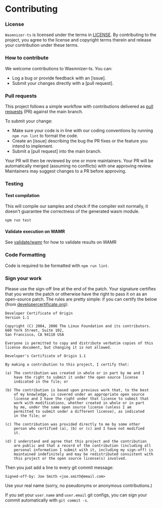 # Contributing

### License

`Wasmnizer-ts` is licensed under the terms in [LICENSE](./LICENSE). By contributing to the project, you agree to the license and copyright terms therein and release your contribution under these terms.

### How to contribute

We welcome contributions to Wasmnizer-ts. You can:

- Log a bug or provide feedback with an [issue].
- Submit your changes directly with a [pull request].

### Pull requests

This project follows a simple workflow with contributions delivered as [pull requests](https://docs.github.com/en/pull-requests/collaborating-with-pull-requests/proposing-changes-to-your-work-with-pull-requests/about-pull-requests) (PR) against the main branch.

To submit your change:

- Make sure your code is in line with our coding conventions by running `npm run lint` to format the
  code.
- Create an [issue] describing the bug the PR fixes or the feature you intend to implement.
- Submit a [pull request] into the main branch.

Your PR will then be reviewed by one or more maintainers. Your PR will be automatically merged
(assuming no conflicts) with one approving review. Maintainers may suggest changes to a PR before
approving.

### Testing

#### Test compilation

This will compile our samples and check if the compiler exit normally, it doesn't guarantee the correctness of the generated wasm module.

``` bash
npm run test
```

#### Validate execution on WAMR

See [validate/wamr](./tools/validate/wamr/README.md) for how to validate results on WAMR

### Code Formatting

Code is required to be formatted with `npm run lint`.


### Sign your work

Please use the sign-off line at the end of the patch. Your signature certifies that you wrote the patch or otherwise have the right to pass it on as an open-source patch. The rules are pretty simple: if you can certify
the below (from [developercertificate.org](http://developercertificate.org/)):

```
Developer Certificate of Origin
Version 1.1

Copyright (C) 2004, 2006 The Linux Foundation and its contributors.
660 York Street, Suite 102,
San Francisco, CA 94110 USA

Everyone is permitted to copy and distribute verbatim copies of this
license document, but changing it is not allowed.

Developer's Certificate of Origin 1.1

By making a contribution to this project, I certify that:

(a) The contribution was created in whole or in part by me and I
    have the right to submit it under the open source license
    indicated in the file; or

(b) The contribution is based upon previous work that, to the best
    of my knowledge, is covered under an appropriate open source
    license and I have the right under that license to submit that
    work with modifications, whether created in whole or in part
    by me, under the same open source license (unless I am
    permitted to submit under a different license), as indicated
    in the file; or

(c) The contribution was provided directly to me by some other
    person who certified (a), (b) or (c) and I have not modified
    it.

(d) I understand and agree that this project and the contribution
    are public and that a record of the contribution (including all
    personal information I submit with it, including my sign-off) is
    maintained indefinitely and may be redistributed consistent with
    this project or the open source license(s) involved.
```

Then you just add a line to every git commit message:

    Signed-off-by: Joe Smith <joe.smith@email.com>

Use your real name (sorry, no pseudonyms or anonymous contributions.)

If you set your `user.name` and `user.email` git configs, you can sign your
commit automatically with `git commit -s`.
